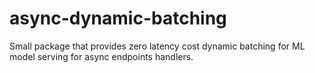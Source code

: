# async-dynamic-batching
Small package that provides zero latency cost dynamic batching for ML model serving for async endpoints handlers.
